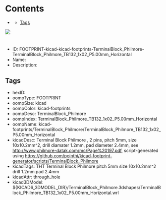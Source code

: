 



Contents
========

* [](#)
	* [Tags](#tags)
  
![][im]
# 

- ID: FOOTPRINT-kicad-kicad-footprints-TerminalBlock_Philmore-TerminalBlock_Philmore_TB132_1x02_P5.00mm_Horizontal
- Name: 
- Description: 

## Tags

- hexID: 
- oompType: FOOTPRINT
- oompSize: kicad
- oompColor: kicad-footprints
- oompDesc: TerminalBlock_Philmore
- oompIndex: TerminalBlock_Philmore_TB132_1x02_P5.00mm_Horizontal
- oompName: kicad-footprints/TerminalBlock_Philmore/TerminalBlock_Philmore_TB132_1x02_P5.00mm_Horizontal
- kicadDesc: Terminal Block Philmore , 2 pins, pitch 5mm, size 10x10.2mm^2, drill diamater 1.2mm, pad diameter 2.4mm, see http://www.philmore-datak.com/mc/Page%20197.pdf, script-generated using https://github.com/pointhi/kicad-footprint-generator/scripts/TerminalBlock_Philmore
- kicadTags: THT Terminal Block Philmore  pitch 5mm size 10x10.2mm^2 drill 1.2mm pad 2.4mm
- kicadAttr: through_hole
- kicad3DModel: ${KICAD6_3DMODEL_DIR}/TerminalBlock_Philmore.3dshapes/TerminalBlock_Philmore_TB132_1x02_P5.00mm_Horizontal.wrl



[im]: image.png

